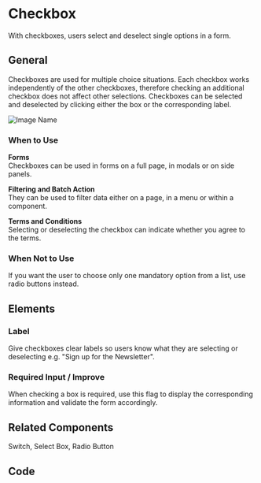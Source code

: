 # Checkbox

With checkboxes, users select and deselect single options in a form.

## General

Checkboxes are used for multiple choice situations. Each checkbox works independently of the other checkboxes, therefore checking an additional checkbox does not affect other selections. Checkboxes can be selected and deselected by clicking either the box or the corresponding label.

![Image Name](/assets/3_components/checkbox/image-20200810103827627.png)

### When to Use

**Forms**<br>
Checkboxes can be used in forms on a full page, in modals or on side panels.

**Filtering and Batch Action**<br>
They can be used to filter data either on a page, in a menu or within a component.

**Terms and Conditions**<br>
Selecting or deselecting the checkbox can indicate whether you agree to the terms.

### When Not to Use

If you want the user to choose only one mandatory option from a list, use radio buttons instead.

## Elements

### Label

Give checkboxes clear labels so users know what they are selecting or deselecting e.g. "Sign up for the Newsletter".

### Required Input / Improve

When checking a box is required, use this flag to display the corresponding information and validate the form accordingly.

## Related Components

Switch, Select Box, Radio Button

## Code
